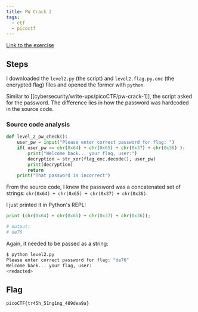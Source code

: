 ```yaml
---
title: PW Crack 2
tags: 
  - ctf
  - picoctf
---
```

[Link to the exercise](https://play.picoctf.org/practice/challenge/246)

## Steps 
I downloaded the `level2.py` (the script) and `level2.flag.py.enc` (the encrypted flag) files and opened the former with `python`. 

Similar to [[cybersecurity/write-ups/picoCTF/pw-crack-1]], the script asked for the password. The difference lies in how the password was hardcoded in the source code. 

### Source code analysis
```python
def level_2_pw_check():
	user_pw = input("Please enter correct password for flag: ")
	if( user_pw == chr(0x64) + chr(0x65) + chr(0x37) + chr(0x36) ):
		print("Welcome back... your flag, user:")
		decryption = str_xor(flag_enc.decode(), user_pw)
		print(decryption)
		return
	print("That password is incorrect")
```

From the source code, I knew the password was a concatenated set of strings:
`chr(0x64) + chr(0x65) + chr(0x37) + chr(0x36)`. 

I just printed it in Python's REPL:
```python
print (chr(0x64) + chr(0x65) + chr(0x37) + chr(0x36));

# output: 
# de76
```

Again, it needed to be passed as a string: 

```sh
$ python level2.py 
Please enter correct password for flag: "de76"
Welcome back... your flag, user:
<redacted>
```

## Flag
`picoCTF{tr45h_51ng1ng_489dea9a}`